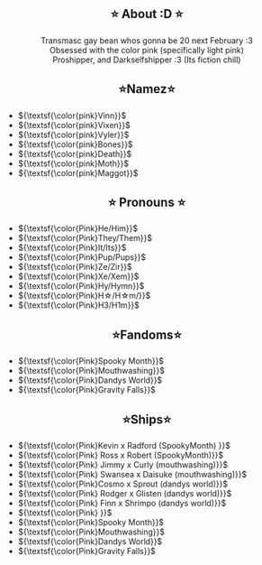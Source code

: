 <h2 align="center"> 
 ⭐️ About :D ⭐️ 
</h2>

<div align="center">
 
Transmasc gay bean whos gonna be 20 next February :3
<br>
Obsessed with the color pink (specifically light pink)
<br>
Proshipper, and Darkselfshipper :3 (Its fiction chill)
</div>

<h2 align="center"> 
⭐️Namez⭐️

</h2>


- ${\textsf{\color{pink}Vinn}}$ 
- ${\textsf{\color{pink}Vixen}}$
- ${\textsf{\color{pink}Vyler}}$
- ${\textsf{\color{pink}Bones}}$
- ${\textsf{\color{pink}Death}}$
- ${\textsf{\color{pink}Moth}}$
- ${\textsf{\color{pink}Maggot}}$



<h2 align="center"> 
 ⭐️ Pronouns ⭐️
</h2>

- ${\textsf{\color{Pink}He/Him}}$
- ${\textsf{\color{Pink}They/Them}}$
- ${\textsf{\color{Pink}It/Its}}$
- ${\textsf{\color{Pink}Pup/Pups}}$
- ${\textsf{\color{Pink}Ze/Zir}}$
- ${\textsf{\color{Pink}Xe/Xem}}$
- ${\textsf{\color{Pink}Hy/Hymn}}$
- ${\textsf{\color{Pink}H☆/H☆m/}}$
- ${\textsf{\color{Pink}H3/H1m}}$

<h2 align="center"> 
⭐️Fandoms⭐️

</h2>

- ${\textsf{\color{Pink}Spooky Month}}$
- ${\textsf{\color{Pink}Mouthwashing}}$
- ${\textsf{\color{Pink}Dandys World}}$
- ${\textsf{\color{Pink}Gravity Falls}}$

<h2 align="center"> 
⭐️Ships⭐️

</h2>

- ${\textsf{\color{Pink}Kevin x Radford (SpookyMonth) }}$
- ${\textsf{\color{Pink} Ross x Robert (SpookyMonth)}}$
- ${\textsf{\color{Pink} Jimmy x Curly (mouthwashing)}}$
- ${\textsf{\color{Pink} Swansea x Daisuke (mouthwashing)}}$
- ${\textsf{\color{Pink}Cosmo x Sprout (dandys world)}}$
- ${\textsf{\color{Pink} Rodger x Glisten (dandys world)}}$
- ${\textsf{\color{Pink} Finn x Shrimpo (dandys world)}}$
- ${\textsf{\color{Pink} }}$
- ${\textsf{\color{Pink}Spooky Month}}$
- ${\textsf{\color{Pink}Mouthwashing}}$
- ${\textsf{\color{Pink}Dandys World}}$
- ${\textsf{\color{Pink}Gravity Falls}}$
